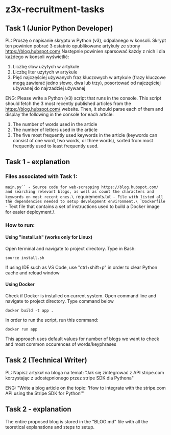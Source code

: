 # z3x-recruitment-tasks

## Task 1 (Junior Python Developer)

PL: Proszę o napisanie skryptu w Python (v3), odpalanego w konsoli. Skrypt ten powinien pobrać 3 ostatnio opublikowane artykuły ze strony https://blog.hubspot.com/ Następnie powinien sparsować każdy z nich i dla każdego w konsoli wyświetlić:
1. Liczbę słów użytych w artykule
2. Liczbę liter użytych w artykule
3. Pięć najczęściej używanych fraz kluczowych w artykule (frazy kluczowe mogą zawierać jedno słowo, dwa lub trzy), posortować od najczęściej używanej do najrzadziej używanej

ENG: Please write a Python (v3) script that runs in the console. This script should fetch the 3 most recently published articles from the https://blog.hubspot.com/ website. Then, it should parse each of them and display the following in the console for each article:

1. The number of words used in the article
2. The number of letters used in the article
3. The five most frequently used keywords in the article (keywords can consist of one word, two words, or three words), sorted from most frequently used to least frequently used.

## Task 1 - explanation

### Files associated with Task 1:

`main.py`` - Source code for web-scrapping https://blog.hubspot.com/ and searching relevant blogs, as well as count the characters and keywords on most recent ones.\
`requirements.txt`` - File with listed all the dependencies needed to setup development environment.\
`Dockerfile`` - Text file that contains a set of instructions used to build a Docker image for easier deployment.\

### How to run:

#### Using "install.sh" (works only for Linux)

Open terminal and navigate to project directory. Type in Bash:

```
source install.sh
```
If using IDE such as VS Code, use "ctrl+shift+p" in order to clear Python cache and reload window

#### Using Docker

Check if Docker is installed on current system. Open command line and navigate to project directory. Type command below
```
docker build -t app .
```

In order to run the script, run this command:
```
docker run app
```
This approach uses default values for number of blogs we want to check and most common occurences of words/keyphrases

## Task 2 (Technical Writer)

PL: Napisz artykuł na bloga na temat: "Jak się zintegrować z API stripe.com korzystając z udostępnionego przez stripe SDK dla Pythona"

ENG: "Write a blog article on the topic: 'How to integrate with the stripe.com API using the Stripe SDK for Python'"

## Task 2 - explanation

The entire proposed blog is stored in the "BLOG.md" file with all the teoretical explanations and steps to setup.